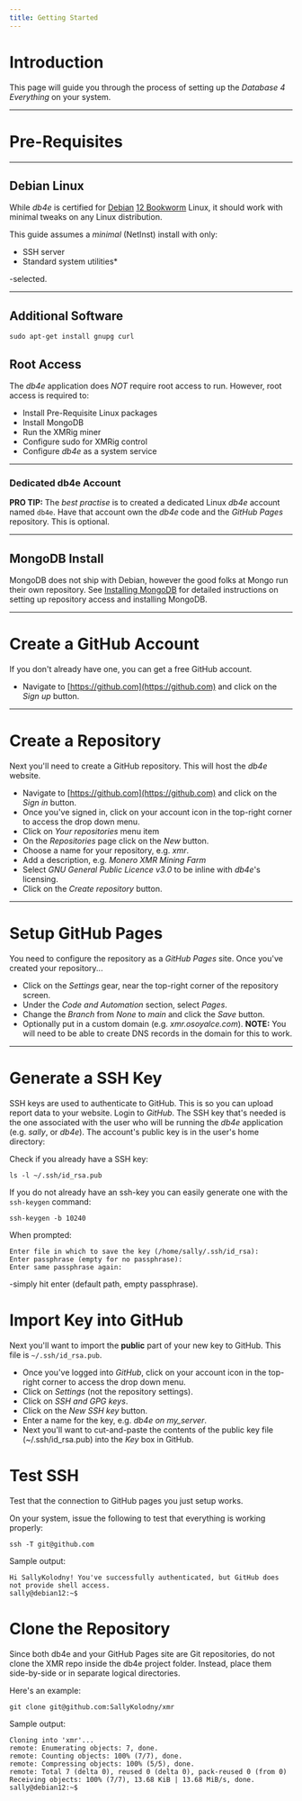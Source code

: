 ```yaml
---
title: Getting Started
---
```


# Introduction

This page will guide you through the process of setting up the *Database 4 Everything* on your system.

---

# Pre-Requisites

---

## Debian Linux

While *db4e* is certified for [Debian](https://debian.org) [12 Bookworm](https://cdimage.debian.org/debian-cd/current/amd64/iso-cd/debian-12.11.0-amd64-netinst.iso) Linux, it should work with minimal tweaks on any Linux distribution.

This guide assumes a *minimal* (NetInst) install with only:

  * SSH server
  * Standard system utilities* 

-selected.

---

## Additional Software

```
sudo apt-get install gnupg curl
```

## Root Access

The *db4e* application does *NOT* require root access to run. However, root access is required to:

* Install Pre-Requisite Linux packages
* Install MongoDB
* Run the XMRig miner 
* Configure sudo for XMRig control
* Configure *db4e* as a system service

---

### Dedicated db4e Account

**PRO TIP:** The *best practise* is to created a dedicated Linux *db4e* account named `db4e`. Have that account own the *db4e* code and the *GitHub Pages* repository. This is optional.

---

## MongoDB Install

MongoDB does not ship with Debian, however the good folks at Mongo run their own repository. See [Installing MongoDB](/pages/Installing-MongoDB.html) for detailed instructions on setting up repository access and installing MongoDB.

---

# Create a GitHub Account

If you don't already have one, you can get a free GitHub account.

* Navigate to [https://github.com](https://github.com) and click on the *Sign up* button.

---

# Create a Repository

Next you'll need to create a GitHub repository. This will host the *db4e* website.

* Navigate to [https://github.com](https://github.com) and click on the *Sign in* button.
* Once you've signed in, click on your account icon in the top-right corner to access the drop down menu. 
* Click on *Your repositories* menu item
* On the *Repositories* page click on the *New* button.
* Choose a name for your repository, e.g. *xmr*.
* Add a description, e.g. *Monero XMR Mining Farm*
* Select *GNU General Public Licence v3.0* to be inline with *db4e*'s licensing.
* Click on the *Create repository* button.

---

# Setup GitHub Pages

You need to configure the repository as a *GitHub Pages* site. Once you've created your repository...

* Click on the *Settings* gear, near the top-right corner of the repository screen.
* Under the *Code and Automation* section, select *Pages*.
* Change the *Branch* from *None* to *main* and click the *Save* button.
* Optionally put in a custom domain (e.g. *xmr.osoyalce.com*). **NOTE:** You will need to be able to create DNS records in the domain for this to work.

---

# Generate a SSH Key

SSH keys are used to authenticate to GitHub. This is so you can upload report data to your website. Login to *GitHub*. The SSH key that's needed is the one associated with the user who will be running the *db4e* application (e.g. *sally*, or *db4e*). The account's public key is in the user's home directory:

Check if you already have a SSH key:

```
ls -l ~/.ssh/id_rsa.pub 
```

If you do not already have an ssh-key you can easily generate one with the `ssh-keygen` command:

```
ssh-keygen -b 10240
```

When prompted:

```
Enter file in which to save the key (/home/sally/.ssh/id_rsa): 
Enter passphrase (empty for no passphrase): 
Enter same passphrase again: 
```

-simply hit enter (default path, empty passphrase).

# Import Key into GitHub

Next you'll want to import the **public** part of your new key to GitHub. This file is `~/.ssh/id_rsa.pub`.

* Once you've logged into *GitHub*, click on your account icon in the top-right corner to access the drop down menu. 
* Click on *Settings* (not the repository settings).
* Click on *SSH and GPG keys*.
* Click on the *New SSH key* button.
* Enter a name for the key, e.g. *db4e on my_server*.
* Next you'll want to cut-and-paste the contents of the public key file (~/.ssh/id_rsa.pub) into the *Key* box in GitHub.

# Test SSH 

Test that the connection to GitHub pages you just setup works.

On your system, issue the following to test that everything is working properly:

```
ssh -T git@github.com
```

Sample output:

```
Hi SallyKolodny! You've successfully authenticated, but GitHub does not provide shell access.
sally@debian12:~$ 
```

# Clone the Repository

Since both db4e and your GitHub Pages site are Git repositories, do not clone the XMR repo inside the db4e project folder. Instead, place them side-by-side or in separate logical directories.

Here's an example:

```
git clone git@github.com:SallyKolodny/xmr
```

Sample output:

```
Cloning into 'xmr'...
remote: Enumerating objects: 7, done.
remote: Counting objects: 100% (7/7), done.
remote: Compressing objects: 100% (5/5), done.
remote: Total 7 (delta 0), reused 0 (delta 0), pack-reused 0 (from 0)
Receiving objects: 100% (7/7), 13.68 KiB | 13.68 MiB/s, done.
sally@debian12:~$ 
```








